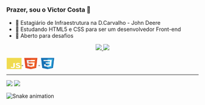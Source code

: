 ### Prazer, sou o Victor Costa 👋

- 🔭 Estagiário de Infraestrutura na D.Carvalho - John Deere
- 🌱 Estudando HTML5 e CSS para ser um desenvolvedor Front-end
- 🏹 Aberto para desafios

<div align="center">
  <a href="https://github.com/VictorCeSilva">
  <img height="150em" src="https://github-readme-stats.vercel.app/api?username=VictorCeSilva&show_icons=true&theme=tokyonight&include_all_commits=true&count_private=true"/>
  <img height="150em" src="https://github-readme-stats.vercel.app/api/top-langs/?username=VictorCeSilva&layout=compact&langs_count=7&theme=tokyonight&include_all_commits=true&count_private=true"/>
</div>
  <div style="display: inline_block"><br>
    <img align="center" alt="Vic-Js" height="30" width="40" src="https://raw.githubusercontent.com/devicons/devicon/master/icons/javascript/javascript-plain.svg">
    <img align="center" alt="Vic-HTML" height="30" width="40" src="https://raw.githubusercontent.com/devicons/devicon/master/icons/html5/html5-original.svg">
    <img align="center" alt="Vic-CSS" height="30" width="40" src="https://raw.githubusercontent.com/devicons/devicon/master/icons/css3/css3-original.svg">
  </div>
  <hr>
  <div>
     <a href="https://instagram.com/victor.gcs" target="_blank"><img src="https://img.shields.io/badge/-Instagram-%23E4405F?style=for-the-badge&logo=instagram&logoColor=white" target="_blank"></a>
    <a href="https://www.linkedin.com/in/victor-costa-e-silva/" target="_blank"><img src="https://img.shields.io/badge/-LinkedIn-%230077B5?style=for-the-badge&logo=linkedin&logoColor=white" target="_blank"></a> 
 
![Snake animation](https://github.com/VictorCeSilva/VictorCeSilva/blob/output/github-contribution-grid-snake.svg)
  </div>
  

    
 
